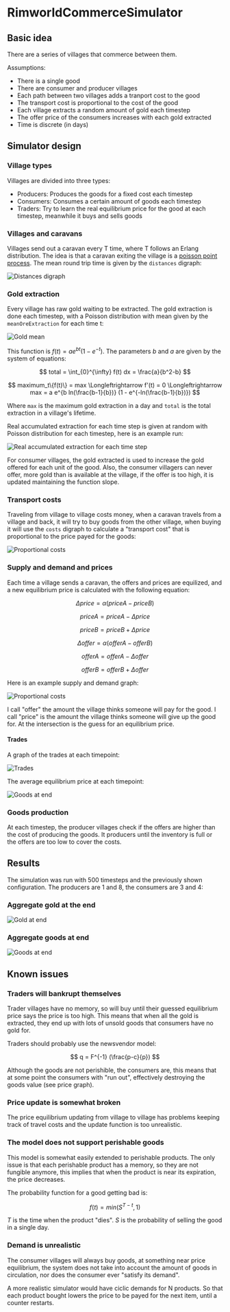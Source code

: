 # RimworldCommerceSimulator

## Basic idea

There are a series of villages that commerce between them.

Assumptions:

* There is a single good
* There are consumer and producer villages
* Each path between two villages adds a tranport cost to the good
* The transport cost is proportional to the cost of the good
* Each village extracts a random amount of gold each timestep
* The offer price of the consumers increases with each gold extracted
* Time is discrete (in days)

## Simulator design

### Village types

Villages are divided into three types:

* Producers: Produces the goods for a fixed cost each timestep
* Consumers: Consumes a certain amount of goods each timestep
* Traders: Try to learn the real equilibrium price for the good at each timestep, meanwhile it buys and sells goods

### Villages and caravans

Villages send out a caravan every T time, where T follows an Erlang distribution. The idea is that a caravan exiting the village is a [poisson point process](https://en.wikipedia.org/wiki/Poisson_point_process). The mean round trip time is given by the `distances` digraph:

![Distances digraph](images/Transport.png)

### Gold extraction

Every village has raw gold waiting to be extracted. The gold extraction is done each timestep, with a Poisson distribution with mean given by the `meanOreExtraction` for each time t:

![Gold mean](images/Gold_means.png)

This function is $f(t) = a e^{bt} (1 - e^{-t})$. The parameters $b$ and $a$ are given by the system of equations:

$$ total = \int_{0}^{\infty} f(t) dx = \frac{a}{b^2-b} $$

$$ maximum_t\{f(t)\} = max \Longleftrightarrow f'(t) = 0 \Longleftrightarrow max = a e^{b ln(\frac{b-1}{b})} (1 - e^{-ln(\frac{b-1}{b})}) $$

Where `max` is the maximum gold extraction in a day and `total` is the total extraction in a village's lifetime.

Real accumulated extraction for each time step is given at random with Poisson distribution for each timestep, here is an example run:

![Real accumulated extraction for each time step](images/Gold_total.png)

For consumer villages, the gold extracted is used to increase the gold offered for each unit of the good. Also, the consumer villagers can never offer, more gold than is available at the village, if the offer is too high, it is updated maintaining the function slope.

### Transport costs

Traveling from village to village costs money, when a caravan travels from a village and back, it will try to buy goods from the other village, when buying it will use the `costs` digraph to calculate a "transport cost" that is proportional to the price payed for the goods:

![Proportional costs](images/Costs.png)

### Supply and demand and prices

Each time a village sends a caravan, the offers and prices are equilized, and a new equilibrium price is calculated with the following equation:

$$ \Delta price = \alpha (priceA - priceB) $$

$$ priceA = priceA - \Delta price $$

$$ priceB = priceB + \Delta price $$


$$ \Delta offer = \alpha (offerA - offerB) $$

$$ offerA = offerA - \Delta offer $$

$$ offerB = offerB + \Delta offer $$

Here is an example supply and demand graph:

![Proportional costs](images/Price_and_offer_at_50_at_6.png)

I call "offer" the amount the village thinks someone will pay for the good. I call "price" is the amount the village thinks someone will give up the good for. At the intersection is the guess for an equilibrium price.

#### Trades

A graph of the trades at each timepoint:

![Trades](images/Trades.png)

The average equilibrium price at each timepoint:

![Goods at end](images/Prices.png)

### Goods production

At each timestep, the producer villages check if the offers are higher than the cost of producing the goods. It producers until the inventory is full or the offers are too low to cover the costs.

## Results

The simulation was run with 500 timesteps and the previously shown configuration. The producers are 1 and 8, the consumers are 3 and 4:

### Aggregate gold at the end

![Gold at end](images/Gold_per_village.png)

### Aggregate goods at end

![Goods at end](images/Goods_per_village.png)

## Known issues

### Traders will bankrupt themselves

Trader villages have no memory, so will buy until their guessed equilibrium price says the price is too high. This means that when all the gold is extracted, they end up with lots of unsold goods that consumers have no gold for.

Traders should probably use the newsvendor model:

$$ q = F^{-1} (\frac{p-c}{p}) $$

Although the goods are not perishible, the consumers are, this means that at some point the consumers with "run out", effectively destroying the goods value (see price graph).

### Price update is somewhat broken

The price equilibrium updating from village to village has problems keeping track of travel costs and the update function is too unrealistic.

### The model does not support perishable goods

This model is somewhat easily extended to perishable products. The only issue is that each perishable product has a memory, so they are not fungible anymore, this implies that when the product is near its expiration, the price decreases.

The probability function for a good getting bad is: 

$$ f(t) = min(S^{T-t},1) $$

$T$ is the time when the product "dies". $S$ is the probability of selling the good in a single day.

### Demand is unrealistic

The consumer villages will always buy goods, at something near price equilibrium, the system does not take into account the amount of goods in circulation, nor does the consumer ever "satisfy its demand".

A more realistic simulator would have ciclic demands for N products. So that each product bought lowers the price to be payed for the next item, until a counter restarts.
